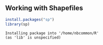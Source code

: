 
## Working with Shapefiles


```R
install.packages("sp")
library(sp)
```

    Installing package into '/home/nbcommon/R'
    (as 'lib' is unspecified)

